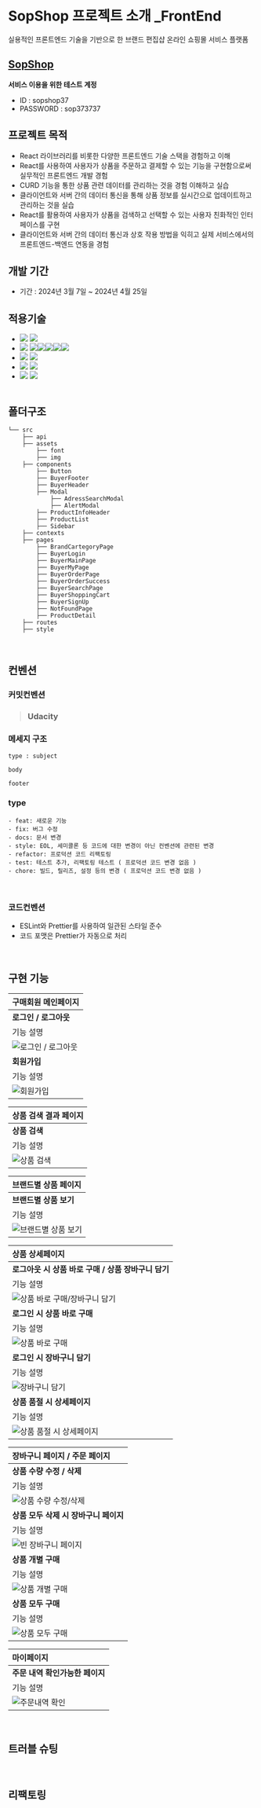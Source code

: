 # SopShop 프로젝트 소개 \_FrontEnd

실용적인 프론트엔드 기술을 기반으로 한 브랜드 편집샵 온라인 쇼핑몰 서비스 플랫폼
<br/>

## [SopShop](https://sopshop.netlify.app/)

**서비스 이용을 위한 테스트 계정** <br/>

- ID : sopshop37 <br/>
- PASSWORD : sop373737
  <br/>

## 프로젝트 목적

- React 라이브러리를 비롯한 다양한 프론트엔드 기술 스택을 경험하고 이해
- React를 사용하여 사용자가 상품을 주문하고 결제할 수 있는 기능을 구현함으로써 실무적인 프론트엔드 개발 경험
- CURD 기능을 통한 상품 관련 데이터를 관리하는 것을 경험 이해하고 실습
- 클라이언트와 서버 간의 데이터 통신을 통해 상품 정보를 실시간으로 업데이트하고 관리하는 것을 실습
- React를 활용하여 사용자가 상품을 검색하고 선택할 수 있는 사용자 친화적인 인터페이스를 구현
- 클라이언트와 서버 간의 데이터 통신과 상호 작용 방법을 익히고 실제 서비스에서의 프론트엔드-백엔드 연동을 경험
  <br/>

## 개발 기간

- 기간 : 2024년 3월 7일 ~ 2024년 4월 25일
  <br/>

## 적용기술

- <img src="https://img.shields.io/badge/LANGUAGE-%23121011?style=for-the-badge"> <img src="https://img.shields.io/badge/javascript-%23323330.svg?style=for-the-badge&logo=javascript&logoColor=%23F7DF1E"><br/>
- <img src="https://img.shields.io/badge/LIBRARY-%23121011?style=for-the-badge"> <img src="https://img.shields.io/badge/react-%2320232a.svg?style=for-the-badge&logo=react&logoColor=%2361DAFB"><img src="https://img.shields.io/badge/Context--Api-000000?style=for-the-badge&logo=react"><img src="https://img.shields.io/badge/React%20Hook%20Form-%23EC5990.svg?style=for-the-badge&logo=reacthookform&logoColor=white"><img src="https://img.shields.io/badge/React_Router-CA4245?style=for-the-badge&logo=react-router&logoColor=white"><img src="https://img.shields.io/badge/styled--components-DB7093?style=for-the-badge&logo=styled-components&logoColor=white"/><br/>
- <img src="https://img.shields.io/badge/IDE/EDITOR-%23121011?style=for-the-badge"> <img src="https://img.shields.io/badge/Visual%20Studio%20Code-0078d7.svg?style=for-the-badge&logo=visual-studio-code&logoColor=white"><br/>
- <img src="https://img.shields.io/badge/VERSIONCONTROL-%23121011?style=for-the-badge"> <img src="https://img.shields.io/badge/github-%23121011.svg?style=for-the-badge&logo=github&logoColor=white"><br/>
- <img src="https://img.shields.io/badge/DESIGN -%23121011?style=for-the-badge"> <img src="https://img.shields.io/badge/figma-%23F24E1E.svg?style=for-the-badge&logo=figma&logoColor=white"><br/>
  <br/>

## 폴더구조

```
└── src
    ├── api
    ├── assets
        ├── font
        ├── img
    ├── components
        ├── Button
        ├── BuyerFooter
        ├── BuyerHeader
        ├── Modal
            ├── AdressSearchModal
            ├── AlertModal
        ├── ProductInfoHeader
        ├── ProductList
        ├── Sidebar
    ├── contexts
    ├── pages
        ├── BrandCartegoryPage
        ├── BuyerLogin
        ├── BuyerMainPage
        ├── BuyerMyPage
        ├── BuyerOrderPage
        ├── BuyerOrderSuccess
        ├── BuyerSearchPage
        ├── BuyerShoppingCart
        ├── BuyerSignUp
        ├── NotFoundPage
        ├── ProductDetail
    ├── routes
    ├── style
```

<br/>

## 컨벤션

### 커밋컨벤션

> ### Udacity

### 메세지 구조

```
type : subject

body

footer
```

### type

    - feat: 새로운 기능
    - fix: 버그 수정
    - docs: 문서 변경
    - style: EOL, 세미콜론 등 코드에 대한 변경이 아닌 컨벤션에 관련된 변경
    - refactor: 프로덕션 코드 리팩토링
    - test: 테스트 추가, 리팩토링 테스트 ( 프로덕션 코드 변경 없음 )
    - chore: 빌드, 릴리즈, 설정 등의 변경 ( 프로덕션 코드 변경 없음 )

<br/>
 
### 코드컨벤션
- ESLint와 Prettier를 사용하여 일관된 스타일 준수
- 코드 포맷은 Prettier가 자동으로 처리
<br/>

## 구현 기능

| 구매회원 메인페이지                               |
| :------------------------------------------------ |
| **로그인 / 로그아웃**                             |
| 기능 설명                                         |
| ![로그인 / 로그아웃](/public/gif/LoginLogout.gif) |
| **회원가입**                                      |
| 기능 설명                                         |
| ![회원가입](/public/gif/SignUp.gif)               |

| 상품 검색 결과 페이지                       |
| :------------------------------------------ |
| **상품 검색**                               |
| 기능 설명                                   |
| ![상품 검색](/public/gif/ProductSearch.gif) |

| 브랜드별 상품 페이지                                      |
| :-------------------------------------------------------- |
| **브랜드별 상품 보기**                                    |
| 기능 설명                                                 |
| ![브랜드별 상품 보기](/public/gif/ViewProductBybrand.gif) |

| 상품 상세페이지                                                        |
| :--------------------------------------------------------------------- |
| **로그아웃 시 상품 바로 구매 / 상품 장바구니 담기**                    |
| 기능 설명                                                              |
| ![상품 바로 구매/장바구니 담기](/public/gif/LogoutBuyShoppingCart.gif) |
| **로그인 시 상품 바로 구매**                                           |
| 기능 설명                                                              |
| ![상품 바로 구매](/public/gif/LoginDirectBuy.gif)                      |
| **로그인 시 장바구니 담기**                                            |
| 기능 설명                                                              |
| ![장바구니 담기](/public/gif/LoginShoppingCart.gif)                    |
| **상품 품절 시 상세페이지**                                            |
| 기능 설명                                                              |
| ![상품 품절 시 상세페이지](/public/gif/Soldout.gif)                    |

| 장바구니 페이지 / 주문 페이지                                        |
| :------------------------------------------------------------------- |
| **상품 수량 수정 / 삭제**                                            |
| 기능 설명                                                            |
| ![상품 수량 수정/삭제](/public/gif/ShoppingCartListModifyDelete.gif) |
| **상품 모두 삭제 시 장바구니 페이지**                                |
| 기능 설명                                                            |
| ![빈 장바구니 페이지](/public/gif/EmptyShoppingCart.gif)             |
| **상품 개별 구매**                                                   |
| 기능 설명                                                            |
| ![상품 개별 구매](/public/gif/CartOneOrder.gif)                      |
| **상품 모두 구매**                                                   |
| 기능 설명                                                            |
| ![상품 모두 구매](/public/gif/CartAllOrder.gif)                      |

| 마이페이지                               |
| :--------------------------------------- |
| **주문 내역 확인가능한 페이지**          |
| 기능 설명                                |
| ![주문내역 확인](/public/gif/MyPage.gif) |

<br/>

## 트러블 슈팅

<br/>

## 리팩토링

<br/>
